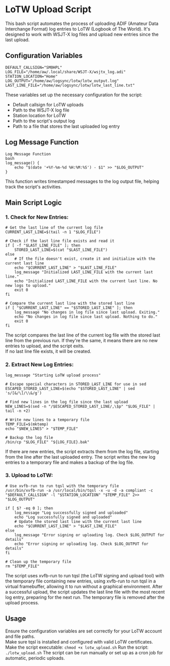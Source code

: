 
# LoTW Upload Script

This bash script automates the process of uploading ADIF (Amateur Data Interchange Format) log entries to LoTW (Logbook of The World). It's designed to work with WSJT-X log files and upload new entries since the last upload.

## Configuration Variables
```
DEFAULT_CALLSIGN="SM0HPL"
LOG_FILE="/home/aw/.local/share/WSJT-X/wsjtx_log.adi"
STATION_LOCATION="Home"
LOG_OUTPUT="/home/aw/logsync/lotw/lotw_output.log"
LAST_LINE_FILE="/home/aw/logsync/lotw/lotw_last_line.txt"
```
These variables set up the necessary configuration for the script:
- Default callsign for LoTW uploads
- Path to the WSJT-X log file
- Station location for LoTW
- Path to the script's output log
- Path to a file that stores the last uploaded log entry
  
## Log Message Function
```
Log Message Function
bash
log_message() {
    echo "$(date '+%Y-%m-%d %H:%M:%S') - $1" >> "$LOG_OUTPUT"
}
```
This function writes timestamped messages to the log output file, helping track the script's activities.

## Main Script Logic
### 1. Check for New Entries:
```
# Get the last line of the current log file
CURRENT_LAST_LINE=$(tail -n 1 "$LOG_FILE")

# Check if the last line file exists and read it
if [ -f "$LAST_LINE_FILE" ]; then
    STORED_LAST_LINE=$(cat "$LAST_LINE_FILE")
else
    # If the file doesn't exist, create it and initialize with the current last line
    echo "$CURRENT_LAST_LINE" > "$LAST_LINE_FILE"
    log_message "Initialized LAST_LINE_FILE with the current last line."
    echo "Initialized LAST_LINE_FILE with the current last line. No new logs to upload."
    exit 0
fi

# Compare the current last line with the stored last line
if [ "$CURRENT_LAST_LINE" == "$STORED_LAST_LINE" ]; then
    log_message "No changes in log file since last upload. Exiting."
    echo "No changes in log file since last upload. Nothing to do."
    exit 0
fi

```
The script compares the last line of the current log file with the stored last line from the previous run. If they're the same, it means there are no new entries to upload, and the script exits.  
If no last line file exists, it will be created.

### 2. Extract New Log Entries:
```
log_message "Starting LoTW upload process"

# Escape special characters in STORED_LAST_LINE for use in sed
ESCAPED_STORED_LAST_LINE=$(echo "$STORED_LAST_LINE" | sed 's/[&/\]/\\&/g')

# Find new lines in the log file since the last upload
NEW_LINES=$(sed -n "/$ESCAPED_STORED_LAST_LINE/,\$p" "$LOG_FILE" | tail -n +2)

# Write new lines to a temporary file
TEMP_FILE=$(mktemp)
echo "$NEW_LINES" > "$TEMP_FILE"

# Backup the log file
/bin/cp "$LOG_FILE" "${LOG_FILE}.bak"
```
If there are new entries, the script extracts them from the log file, starting from the line after the last uploaded entry.
The script writes the new log entries to a temporary file and makes a backup of the log file.

### 3. Upload to LoTW:
```
# Use xvfb-run to run tqsl with the temporary file
/usr/bin/xvfb-run -a /usr/local/bin/tqsl -x -u -d -a compliant -c "$DEFAULT_CALLSIGN" -l "$STATION_LOCATION" "$TEMP_FILE" 2>> "$LOG_OUTPUT"

if [ $? -eq 0 ]; then
    log_message "Log successfully signed and uploaded"
    echo "Log successfully signed and uploaded"
    # Update the stored last line with the current last line
    echo "$CURRENT_LAST_LINE" > "$LAST_LINE_FILE"
else
    log_message "Error signing or uploading log. Check $LOG_OUTPUT for details"
    echo "Error signing or uploading log. Check $LOG_OUTPUT for details"
fi

# Clean up the temporary file
rm "$TEMP_FILE"
```
The script uses xvfb-run to run tqsl (the LoTW signing and upload tool) with the temporary file containing new entries, using xvfb-run to run tqsl in a virtual framebuffer, allowing it to run without a graphical environment. After a successful upload, the script updates the last line file with the most recent log entry, preparing for the next run. The temporary file is removed after the upload process.

## Usage
Ensure the configuration variables are set correctly for your LoTW account and file paths.  
Make sure tqsl is installed and configured with valid LoTW certificates.
Make the script executable: ```chmod +x lotw_upload.sh```
Run the script: ```./lotw_upload.sh```
The script can be run manually or set up as a cron job for automatic, periodic uploads.




